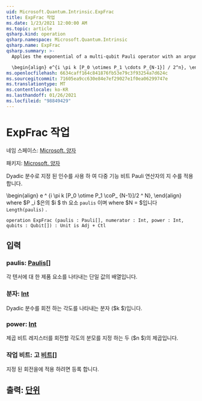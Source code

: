 ```yaml
---
uid: Microsoft.Quantum.Intrinsic.ExpFrac
title: ExpFrac 작업
ms.date: 1/23/2021 12:00:00 AM
ms.topic: article
qsharp.kind: operation
qsharp.namespace: Microsoft.Quantum.Intrinsic
qsharp.name: ExpFrac
qsharp.summary: >-
  Applies the exponential of a multi-qubit Pauli operator with an argument given by a dyadic fraction.

  \begin{align} e^{i \pi k [P_0 \otimes P_1 \cdots P_{N-1}] / 2^n}, \end{align} where $P_i$ is the $i$th element of `paulis`, and where $N = $`Length(paulis)`.
ms.openlocfilehash: 6634caff164c841876fb53e79c3f93254a7d624c
ms.sourcegitcommit: 71605ea9cc630e84e7ef29027e1f0ea06299747e
ms.translationtype: MT
ms.contentlocale: ko-KR
ms.lasthandoff: 01/26/2021
ms.locfileid: "98849429"
---
```

# <a name="expfrac-operation"></a>ExpFrac 작업

네임 스페이스: [Microsoft. 양자](xref:Microsoft.Quantum.Intrinsic)

패키지: [Microsoft. 양자](https://nuget.org/packages/Microsoft.Quantum.QSharp.Core)


Dyadic 분수로 지정 된 인수를 사용 하 여 다중 기능 비트 Pauli 연산자의 지 수를 적용 합니다.

\begin{align} e ^ {i \pi k [P_0 \otime P_1 \coP_ {N-1}]/2 ^ N}, \end{align} where $P _i $은의 $i $ th 요소 `paulis` 이며 where $N = $입니다 `Length(paulis)` .

```qsharp
operation ExpFrac (paulis : Pauli[], numerator : Int, power : Int, qubits : Qubit[]) : Unit is Adj + Ctl
```


## <a name="input"></a>입력

### <a name="paulis--pauli"></a>paulis: [Paulis](xref:microsoft.quantum.lang-ref.pauli)[]

각 텐서에 대 한 제품 요소를 나타내는 단일 값의 배열입니다.


### <a name="numerator--int"></a>분자: [Int](xref:microsoft.quantum.lang-ref.int)

Dyadic 분수를 회전 하는 각도를 나타내는 분자 ($k $)입니다.


### <a name="power--int"></a>power: [Int](xref:microsoft.quantum.lang-ref.int)

제곱 비트 레지스터를 회전할 각도의 분모를 지정 하는 두 ($n $)의 제곱입니다.


### <a name="qubits--qubit"></a>작업 비트: 고 [비트](xref:microsoft.quantum.lang-ref.qubit)[]

지정 된 회전을에 적용 하려면 등록 합니다.



## <a name="output--unit"></a>출력: [단위](xref:microsoft.quantum.lang-ref.unit)

